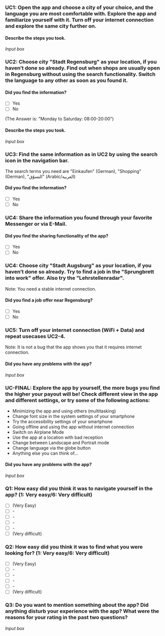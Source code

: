 ### UC1: Open the app and choose a city of your choice, and the language you are most comfortable with. Explore the app and familiarize yourself with it. Turn off your internet connection and explore the same city further on.

#### Describe the steps you took.

*Input box*

### UC2: Choose city "Stadt Regensburg" as your location, if you haven’t done so already. Find out when shops are usually open in Regensburg without using the search functionality. Switch the language to any other as soon as you found it.

#### Did you find the information?

* [ ] Yes
* [ ] No

(The Answer is: "Monday to Saturday: 08:00-20:00")

#### Describe the steps you took.

*Input box*

### UC3: Find the same information as in UC2 by using the search icon in the navigation bar. 

The search terms you need are "Einkaufen" (German), "Shopping" (German), "التسوّق" (Arabic/العربية)

#### Did you find the information?

* [ ] Yes
* [ ] No

### UC4: Share the information you found through your favorite Messenger or via E-Mail.

#### Did you find the sharing functionality of the app?

* [ ] Yes
* [ ] No

### UC4: Choose city "Stadt Augsburg" as your location, if you haven’t done so already. Try to find a job in the "Sprungbrett into work" offer. Also try the "Lehrstellenradar".

Note: You need a stable internet connection.

#### Did you find a job offer near Regensburg?

* [ ] Yes
* [ ] No

### UC5: Turn off your internet connection (WiFi + Data) and repeat usecases UC2-4.

Note: It is not a bug that the app shows you that it requires internet connection.

#### Did you have any problems with the app?

*Input box*

### UC-FINAL: Explore the app by yourself, the more bugs you find the higher your payout will be! Check different view in the app and different settings, or try some of the following actions:

- Minimizing the app and using others (multitasking)
- Change font size in the system settings of your smartphone
- Try the accessibility settings of your smartphone
- Going offline and using the app without internet connection
- Switch on Airplane Mode
- Use the app at a location with bad reception
- Change between Landscape and Portrait mode
- Change language via the globe button
- Anything else you can think of...

#### Did you have any problems with the app?

*Input box*

### Q1: How easy did you think it was to navigate yourself in the app? (1: Very easy/6: Very difficult)

* [ ] (Very Easy)
* [ ] \-
* [ ] \-
* [ ] \-
* [ ] \-
* [ ] (Very difficult)

### Q2: How easy did you think it was to find what you were looking for? (1: Very easy/6: Very difficult)

* [ ] (Very Easy)
* [ ] \-
* [ ] \-
* [ ] \-
* [ ] \-
* [ ] (Very difficult)

### Q3: Do you want to mention something about the app? Did anything disturb your experience with the app? What were the reasons for your rating in the past two questions?

*Input box*
